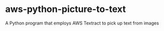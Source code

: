 # aws-python-picture-to-text
 A Python program that employs AWS Textract to pick up text from images
